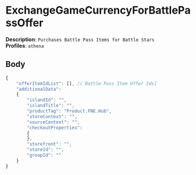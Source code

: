 # ExchangeGameCurrencyForBattlePassOffer

**Description**: `Purchases Battle Pass Items for Battle Stars` \
**Profiles**: `athena`

## Body

```js
{
    "offerItemIdList": [], // Battle Pass Item Offer Ids]
	"additionalData":
	{
		"islandId": "",
		"islandTitle": "",
		"productTag": "Product.FNE.Hub",
		"storeContext": "",
		"sourceContext": "",
		"checkoutProperties":
		{
		},
		"storefront": "",
		"storeId": "",
		"groupId": ""
	}
}
```
